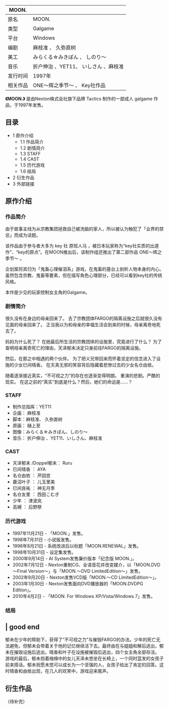 |  MOON.  ||
|---|---|
|原名  |  MOON.   |
|类型  |  Galgame   |
|平台  |  Windows   |
|编剧  |  麻枝准  、  久弥直树   |
|美工  |  みらくる☆みきぽん  、  しのり〜   |
|音乐  |  折户伸治  、YET11、  いしさん  、麻枝准   |
|发行时间  |  1997年   |
|相关作品  |  ONE～辉之季节～  、  Key社作品   |
  
**《MOON.》** 是由Nexton株式会社旗下品牌  Tactics  制作的一部成人  galgame  作品，于1997年发售。

##  目录

  * 1  原作介绍 
    * 1.1  作品简介 
    * 1.2  剧情简介 
    * 1.3  STAFF 
    * 1.4  CAST 
    * 1.5  历代游戏 
    * 1.6  结局 
  * 2  衍生作品 
  * 3  外部链接 

##  原作介绍

###  作品简介

由于故事主线为从宗教集团拯救自己被洗脑的家人，所以被认为触犯了「业界的禁忌」而成为话题。

该作品由于参与者大多为  key  社  原班人马
，被日本玩家称为“key社实质的出道作”、“key的原点”。在MOON推出后，该制作组还推出了第二部作品  ONE～辉之季节～  。

企划案将其归为「鬼畜心理催泪系」游戏，在鬼畜的基台上剖析人物本身的内心。虽然包含宗教、鬼畜等要素，但在描写角色心理部分，已经可以看到key社的传统风格。

本作是少见的玩家控制女主角的Galgame。

###  剧情简介

很久没有在身边的母亲回来了。 去了宗教团体FARGO的隔离设施之后就很久没有见面的母亲回来了。 正当我以为和母亲的幸福生活会到来的时候，母亲离奇地死去了。

妈妈为什么死了？ 在她最后所生活的宗教团体的设施里，究竟进行了什么？ 为了查明母亲离奇死亡的理由，天泽郁未决定只身前往FARGO的隔离设施。

然后，在那之中相遇的两个伙伴。 为了把义兄带回来而怀着坚定的信念进入了设施的少女巳间晴香。 在天真无邪的笑容背后隐藏着悲惨过去的少女名仓由依。

随着逐渐接近真实，“不可视之力”的存在也逐渐变得明朗。 重演的悲剧。严酷的现实。 在这之前的“真实”到底是什么？然后，她们的命运是……？

###  STAFF

  * 制作总指挥：YET11 
  * 企画：  麻枝准 
  * 脚本：麻枝准、  久弥直树 
  * 原画：  樋上至 
  * 图像：みらくる☆みきぽん、しのり～ 
  * 音乐：  折户伸治  、YET11、いしさん、麻枝准 

###  CAST

  * 天泽郁未  /Doppel郁未：  Ruru 
  * 巳间晴香  ：  AYA 
  * 名仓由依  ：  芹园宫 
  * 鹿沼叶子  ：  儿玉里美 
  * 巳间良祐  ：  神无月季 
  * 名仓友里  ：  西田こむぎ 
  * 少年  ：  津波岚 
  * 高槻  ：  后野祭 

###  历代游戏

  * 1997年11月21日 - 「MOON.」发售。 
  * 1998年7月31日 - 小说版发售。 
  * 1998年8月21日 - 系统改进后以标题「MOON.RENEWAL」发售。 
  * 1998年10月31日 - 设定集发售。 
  * 2000年9月14日 - AI System发售廉价版本「纪念版 MOON.」。 
  * 2002年7月12日 - Nexton重制CG、全语音花并改变媒介，以「MOON.DVD～Final Version～」与「MOON.～DVD LimitedEdition～」发售。 
  * 2002年9月20日 - Nexton发售VCD版「MOON.～CD LimitedEdition～」。 
  * 2003年1月30日 - Nexton发售面向DVD播放器的「MOON.DVDPG Edition」。 
  * 2010年4月2日 - 「MOON. For Windows XP/Vista/Windows 7」发售。 

###  结局

|  good end  
---  
郁未在少年的帮助下，获得了“不可视之力”与摧毁FARGO的办法。少年的死亡无法避免，但郁未会带着关于他的记忆继续活下去。最终由在与姐姐和解后逃出，郁未在摧毁设施后逃出，晴香和叶子在设施被摧毁后逃出，四个女主角全部存活。
</br>
游戏的最后，郁未抱着襁褓中的女儿天泽未悠坐在长椅上，一个同时蓝发的女孩子前来搭话。郁未祝愿未悠可以成长为一个坚强的人，女孩子给出了肯定的回答。这时晴香和由依出现，在几人的欢笑中，游戏迎来尾声。
</br>  
  
##  衍生作品

（待补完）